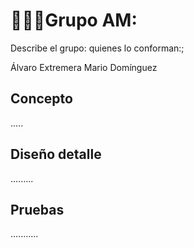 <div style="text-align: justify;">

# 👨🏻‍🎓Grupo AM:

</div>

Describe el grupo: quienes lo conforman:;

Álvaro Extremera
Mario Domínguez

## Concepto

.....

## Diseño detalle

.........

## Pruebas

...........
